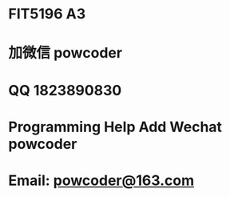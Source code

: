 # FIT5196 A3
# 加微信 powcoder

# QQ 1823890830

# Programming Help Add Wechat powcoder

# Email: powcoder@163.com

